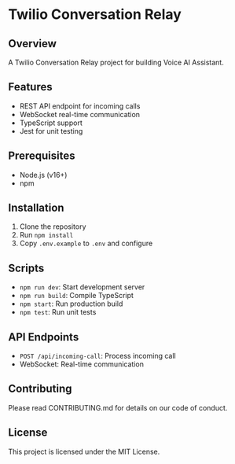 # Twilio Conversation Relay

## Overview

A Twilio Conversation Relay project for building Voice AI Assistant.

## Features

- REST API endpoint for incoming calls
- WebSocket real-time communication
- TypeScript support
- Jest for unit testing

## Prerequisites

- Node.js (v16+)
- npm

## Installation

1. Clone the repository
2. Run `npm install`
3. Copy `.env.example` to `.env` and configure

## Scripts

- `npm run dev`: Start development server
- `npm run build`: Compile TypeScript
- `npm start`: Run production build
- `npm test`: Run unit tests

## API Endpoints

- `POST /api/incoming-call`: Process incoming call
- WebSocket: Real-time communication

## Contributing

Please read CONTRIBUTING.md for details on our code of conduct.

## License

This project is licensed under the MIT License.
